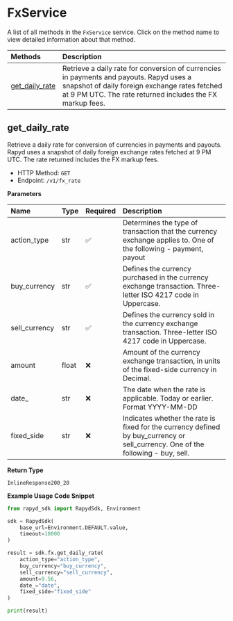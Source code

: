 # FxService

A list of all methods in the `FxService` service. Click on the method name to view detailed information about that method.

| Methods                           | Description                                                                                                                                                                                           |
| :-------------------------------- | :---------------------------------------------------------------------------------------------------------------------------------------------------------------------------------------------------- |
| [get_daily_rate](#get_daily_rate) | Retrieve a daily rate for conversion of currencies in payments and payouts. Rapyd uses a snapshot of daily foreign exchange rates fetched at 9 PM UTC. The rate returned includes the FX markup fees. |

## get_daily_rate

Retrieve a daily rate for conversion of currencies in payments and payouts. Rapyd uses a snapshot of daily foreign exchange rates fetched at 9 PM UTC. The rate returned includes the FX markup fees.

- HTTP Method: `GET`
- Endpoint: `/v1/fx_rate`

**Parameters**

| Name          | Type  | Required | Description                                                                                                                      |
| :------------ | :---- | :------- | :------------------------------------------------------------------------------------------------------------------------------- |
| action_type   | str   | ✅       | Determines the type of transaction that the currency exchange applies to. One of the following - payment, payout                 |
| buy_currency  | str   | ✅       | Defines the currency purchased in the currency exchange transaction. Three-letter ISO 4217 code in Uppercase.                    |
| sell_currency | str   | ✅       | Defines the currency sold in the currency exchange transaction. Three-letter ISO 4217 code in Uppercase.                         |
| amount        | float | ❌       | Amount of the currency exchange transaction, in units of the fixed-side currency in Decimal.                                     |
| date\_        | str   | ❌       | The date when the rate is applicable. Today or earlier. Format YYYY-MM-DD                                                        |
| fixed_side    | str   | ❌       | Indicates whether the rate is fixed for the currency defined by buy_currency or sell_currency. One of the following - buy, sell. |

**Return Type**

`InlineResponse200_20`

**Example Usage Code Snippet**

```python
from rapyd_sdk import RapydSdk, Environment

sdk = RapydSdk(
    base_url=Environment.DEFAULT.value,
    timeout=10000
)

result = sdk.fx.get_daily_rate(
    action_type="action_type",
    buy_currency="buy_currency",
    sell_currency="sell_currency",
    amount=9.56,
    date_="date",
    fixed_side="fixed_side"
)

print(result)
```

